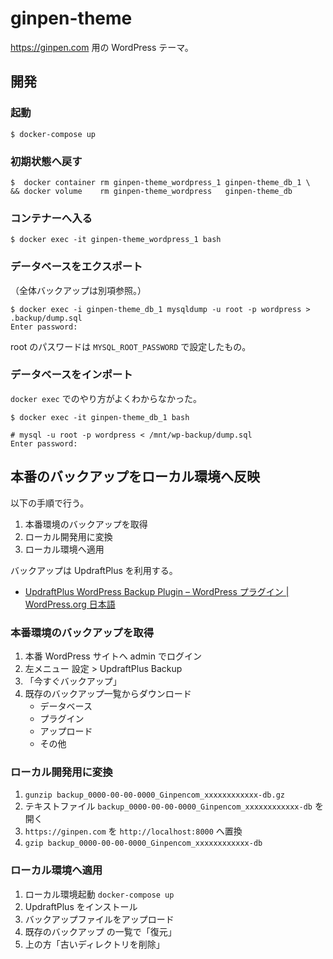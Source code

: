 # ginpen-theme

https://ginpen.com 用の WordPress テーマ。

## 開発

### 起動

```console
$ docker-compose up
```

### 初期状態へ戻す

```console
$  docker container rm ginpen-theme_wordpress_1 ginpen-theme_db_1 \
&& docker volume    rm ginpen-theme_wordpress   ginpen-theme_db
```

### コンテナーへ入る

```console
$ docker exec -it ginpen-theme_wordpress_1 bash
```

### データベースをエクスポート

（全体バックアップは別項参照。）

```console
$ docker exec -i ginpen-theme_db_1 mysqldump -u root -p wordpress > .backup/dump.sql
Enter password:
```

root のパスワードは `MYSQL_ROOT_PASSWORD` で設定したもの。

### データベースをインポート

`docker exec` でのやり方がよくわからなかった。

```console
$ docker exec -it ginpen-theme_db_1 bash
```

```console
# mysql -u root -p wordpress < /mnt/wp-backup/dump.sql
Enter password:
```

## 本番のバックアップをローカル環境へ反映

以下の手順で行う。

1. 本番環境のバックアップを取得
2. ローカル開発用に変換
3. ローカル環境へ適用

バックアップは UpdraftPlus を利用する。

- [UpdraftPlus WordPress Backup Plugin – WordPress プラグイン | WordPress.org 日本語](https://ja.wordpress.org/plugins/updraftplus/)

### 本番環境のバックアップを取得

1. 本番 WordPress サイトへ admin でログイン
2. 左メニュー 設定 > UpdraftPlus Backup
3. 「今すぐバックアップ」
4. 既存のバックアップ一覧からダウンロード
   - データベース
   - プラグイン
   - アップロード
   - その他

### ローカル開発用に変換

 1. `gunzip backup_0000-00-00-0000_Ginpencom_xxxxxxxxxxxx-db.gz`
 2. テキストファイル `backup_0000-00-00-0000_Ginpencom_xxxxxxxxxxxx-db` を開く
 3. `https://ginpen.com` を `http://localhost:8000` へ置換
 4. `gzip backup_0000-00-00-0000_Ginpencom_xxxxxxxxxxxx-db`

### ローカル環境へ適用

1. ローカル環境起動 `docker-compose up`
2. UpdraftPlus をインストール
3. バックアップファイルをアップロード
4. 既存のバックアップ の一覧で「復元」
5. 上の方「古いディレクトリを削除」

